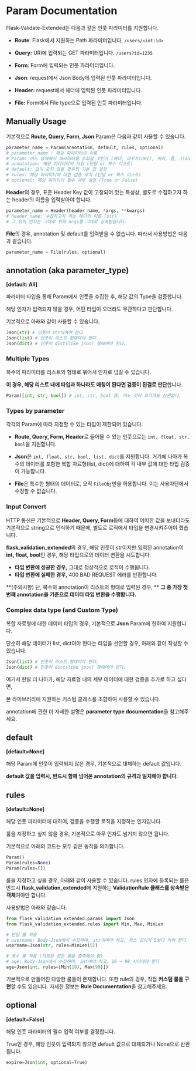 # Param Documentation



Flask-Validate-Extended는 다음과 같은 인풋 파라미터를 지원합니다.

- **Route**: Flask에서 지원하는 Path 파라미터입니다, `/users/<int:id>`

- **Query:** URI에 입력되는 GET 파라미터입니다. `/users?id=1235`
- **Form**: Form에 입력되는 인풋 파라미터입니다.
- **Json**: request에서 Json Body에 입력된 인풋 파라미터입니다.
- **Header:** request에서 헤더에 입력된 인풋 파라미터입니다.
- **File:** Form에서 File type으로 입력된 인풋 파라미터입니다.



## Manually Usage

기본적으로 **Route, Query, Form, Json** Param은 다음과 같이 사용할 수 있습니다.

```python
parameter_name = Param(annotation, default, rules, optional)
# parameter_name : 해당 파라미터의 이름
# Param: 어느 영역에서 파라미터를 조회할 것인가 (헤더, 라우트(URI), 쿼리, 폼, Json, 파일)
# annotation: 해당 파라미터의 타입 (단일 or 복수 리스트)
# default: 값이 오지 않을 경우의 기본 값 설정
# rules: 해당 파라미터에 대한 검증 로직 (단일 or 복수 리스트)
# optional: 해당 파라미터 필수 여부 설정 (True or False)
```

**Header**의 경우, 표준 Header Key 값이 고정되어 있는 특성상, 별도로 수집하고자 하는 header의 이름을 입력받아야 합니다.

```python
parameter_name = Header(header_name, *args, **kwargs)
# header_name: 수집하고자 하는 헤더의 이름 (str)
# 그 뒤의 인자는 그대로 위의 args를 그대로 상속받습니다.
```

**File**의 경우, annotation 및 default를 입력받을 수 없습니다. 따라서 사용방법은 다음과 같습니다.

```python
parameter_name = File(rules, optional)
```



## annotation (aka parameter_type)

**[default: All]**

파라미터 타입을 통해 Param에서 인풋을 수집한 후, 해당 값의 Type을 검증합니다. 

해당 인자가 입력되지 않을 경우, 어떤 타입이 오더라도 무관하다고 판단합니다.

기본적으로 아래와 같이 사용할 수 있습니다.

```python
Json(str) # 인풋이 str이여야 한다
Json(list) # 인풋이 리스트 형태여야 한다.
Json(dict) # 인풋이 dict(like json) 형태여야 한다.
```



### Multiple Types

복수의 파라미터를 리스트의 형태로 묶어서 인자로 넘길 수 있습니다. 

**이 경우, 해당 리스트 내에 타입과 하나라도 매칭이 된다면 검증이 된걸로 판단**합니다.

```python
Param([int, str, bool]) # int, str, bool 중, 어느 것이 오더라도 상관없다.
```



### Types by parameter

각각의 Param에 따라 지정할 수 있는 타입이 제한되어 있습니다.

- **Route, Query, Form, Header**로 들어올 수 있는 인풋으로는 `int, float, str, bool`을 지원합니다.

- **Json**은 `int, float, str, bool, list, dict`를 지원합니다. 거기에 나아가 복수의 데이터를 포함한 복합 자료형(list, dict)에 대하여 각 내부 값에 대한 타입 검증이 가능합니다. 
- **File**은 특수한 형태의 데이터로, 오직  `FileObj`만을 허용합니다. 이는 사용자단에서 수정할 수 없습니다.



### Input Convert

HTTP 통신은 기본적으로 **Header, Query, Form**등에 대하여 어떠한 값을 보내더라도 기본적으로 string으로 인식하기 때문에, 별도로 로직에서 타입을 변경시켜주어야 했습니다.

**flask_validation_extended**의 경우, 해당 인풋이 str이지만 입력된 annotation이 **int, float, bool**인 경우, 해당 타입으로의 데이터 변환을 시도합니다.

- **타입 변환에 성공한 경우,** 그대로 정상적으로 로직이 수행됩니다.
- **타입 변환에 실패한 경우,** 400 BAD REQUEST 에러를 반환합니다.

**(주의사항) 단, 복수의 annotation이 리스트의 형태로 입력된 경우, **
**그 중 가장 첫번째 annotation을 기준으로 데이터 타입 변환을 수행합니다.**



### Complex data type (and Custom Type)

복합 자료형에 대한 데이터 타입의 경우, 기본적으로 **Json** Param에 한하여 지원합니다.

단순히 해당 데이터가 list, dict여야 한다는 타입을 선언할 경우, 아래와 같이 작성할 수 있습니다.

```python
Json(list) # 인풋이 리스트 형태여야 한다.
Json(dict) # 인풋이 dict(like json) 형태여야 한다.
```

여기서 한발 더 나아가, 해당 자료형 내의 세부 데이터에 대한 검증을 추가로 하고 싶다면, 

본 라이브러리에 지원하는 커스텀 클래스를 조합하여 사용할 수 있습니다.

annotation에 관한 더 자세한 설명은 **parameter type documentation**을 참고해주세요.



## default 

**[default=None]**

해당 Param에 인풋이 입력되지 않은 경우, 기본적으로 대체하는 default 값입니다. 

**default 값을 입력시, 반드시 함께 넘어온 annotation의 규격과 일치해야 합니다.**



## rules

**[default=None]**

해당 인풋 파라미터에 대하여, 검증을 수행할 로직을 지정하는 인자입니다.



룰을 지정하고 싶지 않을 경우, 기본적으로 아무 인자도 넘기지 않으면 됩니다. 

기본적으로 아래의 코드는 모두 같은 동작을 의미합니다.

```python
Param()
Param(rules=None)
Param(rules=[])
```



룰을 지정하고 싶을 경우, 아래와 같이 사용할 수 있습니다. rules 인자에 등록되는 룰은 반드시 **flask_validation_extended**에 지원하는 **ValidationRule 클래스를 상속받은 객체**여야만 합니다.

사용방법은 아래와 같습니다.

```python
from flask_validation_extended.params import Json
from flask_validation_extended.rules import Min, Max, MinLen

# 단일 룰 적용
# username: Body-Json에서 수집하며, str이여야 하고, 최소 길이가 5보다 커야 한다.
username=Json(str, rules=MinLen(5))

# 복수 룰 적용 (지정된 모든 룰을 충족해야 함)
# age: Body-Json에서 수집하며, int여야 하고, 16 ~ 98 사이여야 한다
age=Json(int, rules=[Min(18), Max(99)])
```

기본적으로 만들어진 다양한 룰들이 존재합니다. 또한 rule의 경우, 직접 **커스텀 룰을 구현**할 수도 있습니다.  자세한 정보는 **Rule Documentation**을 참고해주세요.



## optional

**[default=False]**

해당 인풋 파라미터의 필수 입력 여부를 결정합니다. 

True인 경우, 해당 인풋이 입력되지 않으면 default 값으로 대체되거나 None으로 반환됩니다.

```python
expire=Json(int, optional=True)
```

